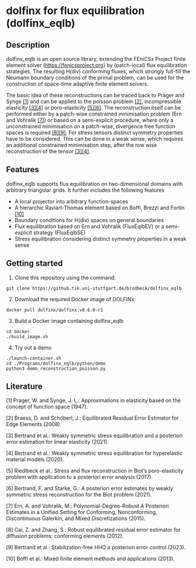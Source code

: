 # dolfinx for flux equilibration (dolfinx_eqlb)
## Description
dolfinx_eqlb is an open source library, extending the FEniCSx Project finite element solver (https://fenicsproject.org) by (patch-local) flux equilibration strategies. The resulting H(div) conforming fluxes, which strongly full-fill the Neumann boundary conditions of the primal problem, can be used for the construction of space-time adaptive finite element solvers. 

The basic idea of these reconstructions can be traced back to Prager and Synge [[1]](#1) and can be applied to the poisson problem [[2]](#2), incompressible elasticity [[3]](#3)[[4]](#4) or poro-elasticity [[5]](#5)[[6]](#6). The reconstruction itself can be performed either by a patch-wise constrained minimisation problem (Ern and Vohralik [[7]](#7)) or based on a semi-explicit procedure, where only a unconstrained minimisation on a patch-wise, divergence free function spaces is required [[8]](#8)[[9]](#9). For stress tensors distinct symmetry properties have to be considered. This can be done in a weak sense, which requires an additional constrained minimisation step, after the row wise reconstruction of the tensor [[3]](#3)[[4]](#4).

## Features
dolfinx_eqlb supports flux equilibration on two-dimensional domains with arbitrary triangular grids. It further includes the following features
- A local projector into arbitrary function-spaces
- A hierarchic Raviart-Thomas element based on Boffi, Brezzi and Fortin [[10]](#10)
- Boundary conditions for H(div) spaces on general boundaries
- Flux equilibration based on Ern and Vohralik (FluxEqlbEV) or a semi-explicit strategy (FluxEqlbSE)
- Stress equilibration considering distinct symmetry properties in a weak sense

## Getting started
1. Clone this repository using the command:

```shell
git clone https://github.tik.uni-stuttgart.de/brodbeck/dolfinx_eqlb
```

2. Download the required Docker image of DOLFINx:

```shell
docker pull dolfinx/dolfinx:v0.6.0-r1
```

3. Build a Docker image containing dolfinx_eqlb

```shell
cd docker
./build_image.sh 
```
4. Try out a demo
```shell
./launch-container.sh
cd ./Programs/dolfinx_eqlb/python/demo
python3 demo_reconstruction_poisson.py  
```

## Literature
<a id="1">[1]</a> Prager, W. and Synge, J. L.: Approximations in elasticity based on the concept of function space (1947).

<a id="2">[2]</a> Braess, D. and Schöberl, J.: Equilibrated Residual Error Estimator for Edge Elements (2008).

<a id="3">[3]</a> Bertrand et al.: Weakly symmetric stress equilibration and a posteriori error estimation for linear elasticity (2021).

<a id="4">[4]</a> Bertrand et al.: Weakly symmetric stress equilibration for hyperelastic material models (2020).

<a id="5">[5]</a> Riedlbeck et al.: Stress and flux reconstruction in Biot’s poro-elasticity problem with application to a posteriori error analysis (2017).

<a id="6">[6]</a> Bertrand, F. and Starke, G.: A posteriori error estimates by weakly symmetric stress reconstruction for the Biot problem (2021).

<a id="7">[7]</a> Ern, A. and Vohralik, M.: Polynomial-Degree-Robust A Posteriori Estimates in a Unified Setting for Conforming, Nonconforming, Discontinuous Galerkin, and Mixed Discretizations (2015).

<a id="8">[8]</a> Cai, Z. and Zhang, S.: Robust equilibrated residual error estimator for diffusion problems:
conforming elements (2012).

<a id="9">[9]</a> Bertrand et al.: Stabilization-free HHO a posteriori error control (2023).

<a id="10">[10]</a> Boffi et al.: Mixed finite element methods and applications (2013).


